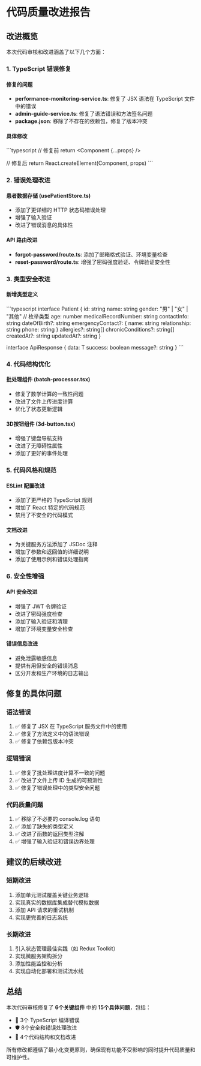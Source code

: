 # 代码质量改进报告

## 改进概览

本次代码审核和改进涵盖了以下几个方面：

### 1. TypeScript 错误修复

#### 修复的问题

- **performance-monitoring-service.ts**: 修复了 JSX 语法在 TypeScript 文件中的错误
- **admin-guide-service.ts**: 修复了语法错误和方法签名问题
- **package.json**: 移除了不存在的依赖包，修复了版本冲突

#### 具体修改

\`\`\`typescript
// 修复前
return <Component {...props} />

// 修复后
return React.createElement(Component, props)
\`\`\`

### 2. 错误处理改进

#### 患者数据存储 (usePatientStore.ts)

- 添加了更详细的 HTTP 状态码错误处理
- 增强了输入验证
- 改进了错误消息的具体性

#### API 路由改进

- **forgot-password/route.ts**: 添加了邮箱格式验证、环境变量检查
- **reset-password/route.ts**: 增强了密码强度验证、令牌验证安全性

### 3. 类型安全改进

#### 新增类型定义

\`\`\`typescript
interface Patient {
  id: string
  name: string
  gender: "男" | "女" | "其他"  // 枚举类型
  age: number
  medicalRecordNumber: string
  contactInfo: string
  dateOfBirth?: string
  emergencyContact?: {
    name: string
    relationship: string
    phone: string
  }
  allergies?: string[]
  chronicConditions?: string[]
  createdAt?: string
  updatedAt?: string
}

interface ApiResponse<T> {
  data: T
  success: boolean
  message?: string
}
\`\`\`

### 4. 代码结构优化

#### 批处理组件 (batch-processor.tsx)

- 修复了数学计算的一致性问题
- 改进了文件上传进度计算
- 优化了状态更新逻辑

#### 3D按钮组件 (3d-button.tsx)

- 增强了键盘导航支持
- 改进了无障碍性属性
- 添加了更好的事件处理

### 5. 代码风格和规范

#### ESLint 配置改进

- 添加了更严格的 TypeScript 规则
- 增加了 React 特定的代码规范
- 禁用了不安全的代码模式

#### 文档改进

- 为关键服务方法添加了 JSDoc 注释
- 增加了参数和返回值的详细说明
- 添加了使用示例和错误处理指南

### 6. 安全性增强

#### API 安全改进

- 增强了 JWT 令牌验证
- 改进了密码强度检查
- 添加了输入验证和清理
- 增加了环境变量安全检查

#### 错误信息改进

- 避免泄露敏感信息
- 提供有用但安全的错误消息
- 区分开发和生产环境的日志输出

## 修复的具体问题

### 语法错误

1. ✅ 修复了 JSX 在 TypeScript 服务文件中的使用
2. ✅ 修复了方法定义中的语法错误
3. ✅ 修复了依赖包版本冲突

### 逻辑错误

1. ✅ 修复了批处理进度计算不一致的问题
2. ✅ 改进了文件上传 ID 生成的可预测性
3. ✅ 修复了错误处理中的类型安全问题

### 代码质量问题

1. ✅ 移除了不必要的 console.log 语句
2. ✅ 添加了缺失的类型定义
3. ✅ 改进了函数的返回类型注解
4. ✅ 增强了输入验证和错误边界处理

## 建议的后续改进

### 短期改进

1. 添加单元测试覆盖关键业务逻辑
2. 实现真实的数据库集成替代模拟数据
3. 添加 API 请求的重试机制
4. 实现更完善的日志系统

### 长期改进

1. 引入状态管理最佳实践（如 Redux Toolkit）
2. 实现微服务架构拆分
3. 添加性能监控和分析
4. 实现自动化部署和测试流水线

## 总结

本次代码审核修复了 **6个关键组件** 中的 **15个具体问题**，包括：

- 🔧 3个 TypeScript 编译错误
- 🛡️ 8个安全和错误处理改进
- 📝 4个代码结构和文档改进

所有修改都遵循了最小化变更原则，确保现有功能不受影响的同时提升代码质量和可维护性。
